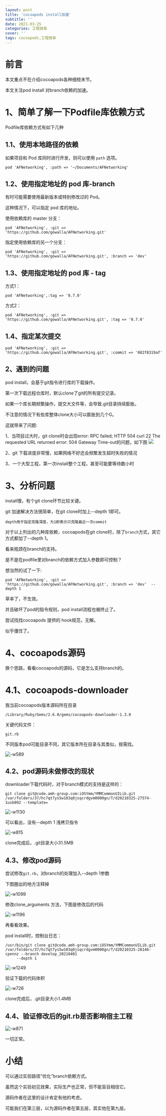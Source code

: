 ```yaml
---
layout: post
title: 'cocoapods install加速'
subtitle: ''
date: 2021-03-25
categories: 工程效率
cover: ''
tags: cocoapods,工程效率
---
```


# 前言

本文重点不在介绍cocoapods各种细枝末节。

本文关注pod install 对branch依赖的加速。

# 1、简单了解一下Podfile库依赖方式

Podfile库依赖方式有如下几种

## 1.1、使用本地路径的依赖

如果项目和 Pod 库同时进行开发，则可以使用 `path` 选项。


```
pod 'AFNetworking', :path => '~/Documents/AFNetworking'
```
## 1.2、使用指定地址的 pod 库-branch

有时可能需要使用最新版本或特别修改过的 Pod。

这种情况下，可以指定 pod 库的地址。

使用依赖库的 master 分支：


```
pod 'AFNetworking', :git => 'https://github.com/gowalla/AFNetworking.git'
```

指定使用依赖库的另一个分支：


```
pod 'AFNetworking', :git => 'https://github.com/gowalla/AFNetworking.git', :branch => 'dev'
```

## 1.3、使用指定地址的 pod 库 - tag

方式1：
```
pod 'AFNetworking',:tag => '0.7.0'
```

方式2：
```
pod 'AFNetworking', :git => 'https://github.com/gowalla/AFNetworking.git', :tag => '0.7.0'
```

## 1.4、指定某次提交


```
pod 'AFNetworking', :git => 'https://github.com/gowalla/AFNetworking.git', :commit => '082f8319af'
```

## 2、遇到的问题

pod install，会基于git指令进行库的下载操作。

第一次下载远程仓库时，默认clone了git的所有提交记录。

如果一个库长期频繁操作，提交大文件等，会导致.git目录持续膨胀。

不注意的情况下有些库整体clone大小可以膨胀到几个G。


这就带来了问题:

1、当项目过大时，git clone时会出现error: RPC failed; HTTP 504 curl 22 The requested URL returned error: 504 Gateway Time-out的问题，如下图
![](../../../assets/img/16165846052897/16194040478168.jpg)

2、git 下载进度非常慢，如果网络不好还会频繁发生超时失败的情况

3、一个大型工程，第一次install整个工程，甚至可能要等待数小时


# 3、分析问题

install慢，有个git clone环节比较关键。

git 加速解决方法很简单，在git clone时加上--depth 1即可。

```
depth用于指定克隆深度，为1即表示只克隆最近一次commit
```

对于以上列出的几种库依赖，cocoapods在git clone时，除了`branch`方式，其它方式都加了--depth 1。

看来瓶颈在branch的支持。

是不是在podfile里对branch的依赖方式加入参数即可控制？

想当然的试了一下:

```
pod 'AFNetworking', :git => 'https://github.com/gowalla/AFNetworking.git', :branch => 'dev'  --depth 1
```

草率了，不生效。

并且破坏了pod的指令规则，pod install流程也被终止了。

尝试找找cocoapods 提供的 hook规范，无解。

似乎僵住了。

# 4、cocoapods源码

换个思路，看看cocoapods的源码，它是怎么支持branch的。


# 4.1、cocoapods-downloader

我当前cocoapods版本源码所在目录

```
/Library/Ruby/Gems/2.6.0/gems/cocoapods-downloader-1.3.0
```

关键代码文件：

```
git.rb
```
不同版本pod可能目录不同，其它版本所在目录与其类似，按需找。


![-w589](../../../assets/img/16165846052897/16167413965602.jpg)


## 4.2、pod源码未做修改的现状

downloader下载代码时，对于branch模式的支持是这样的：

```
git clone git@code.amh-group.com:iOSYmm/YMMCommonUILib.git /var/folders/37/hc7qt7ys5w103q0jsqcrdgvm0000gn/T/d20210325-27574-1usb092 --template=
```


![-w1130](../../../assets/img/16165846052897/16166583314487.jpg)


可以看出，没有--depth 1 浅拷贝指令

![-w815](../../../assets/img/16165846052897/16166584011536.jpg)

clone完成后，.git目录大小31.5MB

## 4.3、修改pod源码

尝试修改`git.rb`，对branch的处理加入--depth 1参数

下图圈出的地方注释掉

![-w1099](../../../assets/img/16165846052897/16167413301127.jpg)


修改clone_arguments 方法，下图是修改后的代码

![-w1196](../../../assets/img/16165846052897/16166585577036.jpg)

再看看效果。

pod install时，控制台日志：


```
/usr/bin/git clone git@code.amh-group.com:iOSYmm/YMMCommonUILib.git /var/folders/37/hc7qt7ys5w103q0jsqcrdgvm0000gn/T/d20210325-28146-cpennz --branch develop_20210401
     --depth 1
```


![-w1249](../../../assets/img/16165846052897/16166586129461.jpg)

验证下载的代码体积

![-w726](../../../assets/img/16165846052897/16166587812618.jpg)

clone完成后，.git目录大小1.4MB

## 4.4、验证修改后的git.rb是否影响宿主工程

![-w871](../../../assets/img/16165846052897/16166595164103.jpg)

一切正常。

# 小结

可以通过实验路径“优化”branch依赖方式。

虽然这个实验初见效果，实际生产也正常，但不能盲目相信它。

源码作者在这里的设计肯定有他的考虑。

可能我们在第三层，以为源码作者在第五层，其实他在第九层。
